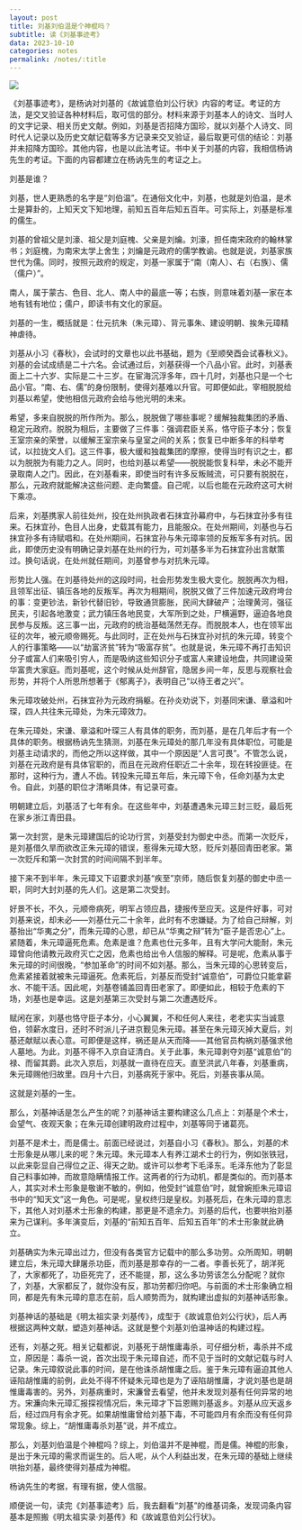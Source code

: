 ```yaml
---
layout: post
title: 刘基刘伯温是个神棍吗？
subtitle: 读《刘基事迹考》
data: 2023-10-10
categories: notes
permalink: /notes/:title
---
```


![](https://user-images.githubusercontent.com/115197878/274528728-ed2e8006-8eab-4ca5-b92e-14c9accae2b8.png)

《刘基事迹考》，是杨讷对刘基的《故诚意伯刘公行状》内容的考证。考证的方法，是交叉验证各种材料后，取可信的部分。材料来源于刘基本人的诗文、当时人的文字记录、相关历史文献。例如，刘基是否招降方国珍，就以刘基个人诗文、同时代人记录以及历史文献记载等多方记录来交叉验证，最后取更可信的结论：刘基并未招降方国珍。其他内容，也是以此法考证。书中关于刘基的内容，我相信杨讷先生的考证。下面的内容都建立在杨讷先生的考证之上。

刘基是谁？

刘基，世人更熟悉的名字是“刘伯温”。在通俗文化中，刘基，也就是刘伯温，是术士是算卦的，上知天文下知地理，前知五百年后知五百年。可实际上，刘基是标准的儒生。

刘基的曾祖父是刘濠、祖父是刘庭槐、父亲是刘爚。刘濠，担任南宋政府的翰林掌书；刘庭槐，为南宋太学上舍生；刘爚是元政府的儒学教谕。也就是说，刘基家族世代为儒。同时，按照元政府的规定，刘基一家属于“南（南人）、右（右族）、儒（儒户）”。

南人，属于蒙古、色目、北人、南人中的最底一等；右族，则意味着刘基一家在本地有钱有地位；儒户，即读书有文化的家庭。

刘基的一生，概括就是：仕元抗朱（朱元璋）、背元事朱、建设明朝、挨朱元璋精神虐待。

刘基从小习《春秋》，会试时的文章也以此书基础，题为《至顺癸酉会试春秋义》。刘基的会试成绩是二十六名。会试通过后，刘基获得一个八品小官。此时，刘基表面上二十六岁、实际是二十三岁。在宦海沉浮多年，四十几时，刘基也只是一个七品小官。“南、右、儒”的身份限制，使得刘基难以升官。可即便如此，宰相脱脱给刘基以希望，使他相信元政府会给与他光明的未来。

希望，多来自脱脱的所作所为。那么，脱脱做了哪些事呢？缓解独裁集团的矛盾、稳定元政府。脱脱为相后，主要做了三件事：强调君臣关系，恪守臣子本分；恢复王室宗亲的荣誉，以缓解王室宗亲与皇室之间的关系；恢复已中断多年的科举考试，以拉拢文人们。这三件事，极大缓和独裁集团的摩擦，使得当时有识之士，都以为脱脱为有能力之人。同时，也给刘基以希望——脱脱能恢复科举，未必不能开录取南人之门。因此，在刘基看来，即使当时有许多反叛贼流，可只要有脱脱在，那么，元政府就能解决这些问题、走向繁盛。自己呢，以后也能在元政府这可大树下乘凉。

后来，刘基携家人前往处州，投在处州执政者石抹宜孙幕府中，与石抹宜孙多有往来。石抹宜孙，色目人出身，史载其有能力，且能服众。在处州期间，刘基也与石抹宜孙多有诗赋唱和。在处州期间，石抹宜孙与朱元璋率领的反叛军多有对抗。因此，即使历史没有明确记录刘基在处州的行为，可刘基多半为石抹宜孙出言献策过。换句话说，在处州就任期间，刘基曾参与对抗朱元璋。

形势比人强。在刘基待处州的这段时间，社会形势发生极大变化。脱脱再次为相，且领军出征、镇压各地的反叛军。再次为相期间，脱脱又做了三件加速元政府垮台的事：变更钞法，新钞代替旧钞，导致通货膨胀，民间大肆破产；治理黄河，强征民夫，引起各地激变；武力镇压各地民变，大军所到之处，尸横遍野，逼迫各地良民参与反叛。这三事一出，元政府的统治基础荡然无存。而脱脱本人，也在领军出征的次年，被元顺帝赐死。与此同时，正在处州与石抹宜孙对抗的朱元璋，转变个人的行事策略——以“劫富济贫”转为“吸富存贫”。也就是说，朱元璋不再打击知识分子或富人们来吸引穷人，而是吸纳这些知识分子或富人来建设地盘，共同建设荣华富贵大家庭。而刘基呢，这个时候从处州辞官，隐居乡间一年，反思与观察社会形势，并将个人所思所想著于《郁离子》，表明自己“以待王者之兴”。

朱元璋攻破处州，石抹宜孙为元政府捐躯。在孙炎劝说下，刘基同宋谦、章溢和叶琛，四人共往朱元璋处，为朱元璋效力。

在朱元璋处，宋谦、章溢和叶琛三人有具体的职务，而刘基，是在几年后才有一个具体的职务。根据杨讷先生猜测，刘基在朱元璋处的那几年没有具体职位，可能是刘基主动请求的，而他之所以这样做，其中一个原因是“人言可畏”。不管怎么说，刘基在元政府是有具体官职的，而且在元政府任职近二十余年，现在转投匪徒。在那时，这种行为，遭人不齿。转投朱元璋五年后，朱元璋下令，任命刘基为太史令。自此，刘基的职位才清晰具体，有记录可查。

明朝建立后，刘基活了七年有余。在这些年中，刘基遭遇朱元璋三封三贬，最后死在家乡浙江青田县。

第一次封赏，是朱元璋建国后的论功行赏，刘基受封为御史中丞。而第一次贬斥，是刘基借久旱而欲改正朱元璋的错误，惹得朱元璋大怒，贬斥刘基回青田老家。第一次贬斥和第一次封赏的时间间隔不到半年。

接下来不到半年，朱元璋又下诏要求刘基“疾至”京师，随后恢复刘基的御史中丞一职，同时大封刘基的先人们。这是第二次受封。

好景不长，不久，元顺帝病死，明军占领应昌，捷报传至应天。这是件好事，可对刘基来说，却未必——刘基仕元二十余年，此时有不忠嫌疑。为了给自己辩解，刘基抬出“华夷之分”，而朱元璋的心思，却已从“华夷之辩”转为“臣子是否忠心”上。紧随着，朱元璋逼死危素。危素是谁？危素也仕元多年，且有大学问大能耐，朱元璋曾向他请教元政府灭亡之因，危素也给出令人信服的解释。可是呢，危素从事于朱元璋的时间很晚，“参加革命”的时间不如刘基。那么，当朱元璋的心思转变后，危素紧接着就被朱元璋逼死。危素死后，刘基反而受封“诚意伯”，可爵位只能拿薪水、不能干活。因此呢，刘基卷铺盖回青田老家了。即便如此，相较于危素的下场，刘基也是幸运。这是刘基第三次受封与第二次遭遇贬斥。

赋闲在家，刘基也恪守臣子本分，小心翼翼，不和任何人来往，老老实实当诚意伯，领薪水度日，还时不时派儿子进京觐见朱元璋。甚至在朱元璋灭掉大夏后，刘基还献赋以表心意。可即便是这样，祸还是从天而降——其他官员构祸刘基强求他人墓地。为此，刘基不得不入京自证清白。关于此事，朱元璋剥夺刘基“诚意伯”的禄、而留其爵。此次入京后，刘基就一直待在应天。直至洪武八年春，刘基重病，朱元璋赐他归故里。四月十六日，刘基病死于家中。死后，刘基丧事从简。

这就是刘基的一生。

那么，刘基神话是怎么产生的呢？刘基神话主要构建这么几点上：刘基是个术士，会望气、夜观天象；在朱元璋创建明政府过程中，刘基等同于诸葛亮。

刘基不是术士，而是儒士。前面已经说过，刘基自小习《春秋》。那么，刘基的术士形象是从哪儿来的呢？朱元璋。朱元璋本人有养江湖术士的行为，例如张铁冠，以此来彰显自己得位之正、得天之助。或许可以参考下毛泽东。毛泽东他为了彰显自己料事如神，而故意隐瞒情报工作。这两者的行为动机，都是类似的。而刘基本人，其实对术士形象是敬谢不敏的，例如，他受封“诚意伯”时，就曾婉拒朱元璋诏书中的“知天文”这一角色。可是呢，皇权终归是皇权。刘基死后，在朱元璋的意志下，其他人对刘基术士形象的构建，那更是不遗余力。刘基的后代，也要哄抬刘基来为己谋利。多年演变后，刘基的“前知五百年、后知五百年”的术士形象就此确立。

刘基确实为朱元璋出过力，但没有各类官方记载中的那么多功劳。众所周知，明朝建立后，朱元璋大肆屠杀功臣，而刘基是那幸存的一二者。李善长死了，胡洋死了，大家都死了，功臣死完了，还不能提，那，这么多功劳该怎么分配呢？就你了，刘基，大家都反了，就你没有反，那功劳都归你吧。与前面的术士形象确立相同，都是先有朱元璋的意志在前，后人顺势而为，就构建出虚拟的刘基神话形象。

刘基神话的基础是《明太祖实录·刘基传》，成型于《故诚意伯刘公行状》，后人再根据这两种文献，塑造刘基神话。这就是整个刘基刘伯温神话的构建过程。

还有，刘基之死。相关记载都说，刘基死于胡惟庸毒杀，可仔细分析，毒杀并不成立，原因是：毒杀一说，首次出现于朱元璋自述，而不见于当时的文献记载与时人记录。朱元璋叙说此事的时间，是在他诛杀胡惟庸之后。鉴于朱元璋有逼迫其他人诬陷胡惟庸的前例，此处不得不怀疑朱元璋也是为了诬陷胡惟庸，才说刘基也是胡惟庸毒害的。另外，刘基病重时，宋濂曾去看望，他并未发现刘基有任何异常的地方。宋濂向朱元璋汇报探视情况后，朱元璋才下旨恩赐刘基返乡。刘基从应天返乡后，经过四月有余才死。如果胡惟庸曾给刘基下毒，不可能四月有余而没有任何异常现象。综上，“胡惟庸毒杀刘基”说，并不成立。

那么，刘基刘伯温是个神棍吗？综上，刘伯温并不是神棍，而是儒。神棍的形象，是出于朱元璋的需求而诞生的。后人呢，从个人利益出发，在朱元璋的基础上继续哄抬刘基，最终使得刘基成为神棍。

杨讷先生的考据，有理有据，使人信服。

顺便说一句，读完《刘基事迹考》后，我去翻看“刘基”的维基词条，发现词条内容基本是照搬《明太祖实录·刘基传》和《故诚意伯刘公行状》。
